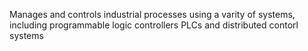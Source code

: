Manages and controls industrial processes using a varity of systems, including programmable logic controllers PLCs and distributed contorl systems